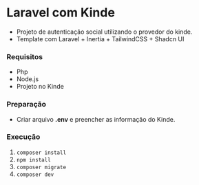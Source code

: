 # Laravel com Kinde

- Projeto de autenticação social utilizando o provedor do kinde.
- Template com Laravel + Inertia + TailwindCSS + Shadcn UI

### Requisitos
- Php
- Node.js
- Projeto no Kinde

### Preparação
- Criar arquivo **.env** e preencher as informação do Kinde.

### Execução
1. ```composer install```
2. ```npm install```
3. ```composer migrate``` 
4. ```composer dev```
